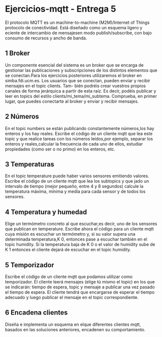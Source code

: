 # Ejercicios-mqtt - Entrega 5

El protocolo MQTT es un machine-to-machine (M2M)/Internet of Things protocolo de conectividad. Está diseñado como un esquema ligero y eciente de intercambio de mensajesen modo publish/subscribe, con bajo consumo de recursos y ancho de banda.

## 1 Broker
Un componente esencial del sistema es un broker que se encarga de gestionar las publicaciones
y subscripciones de los distintos elementos que se conectan.Para los ejercicios posteriores
utilizaremos el broker en simba.fdi.ucm.es. Los usuarios que se conectan, pueden enviar y recibir mensajes en el topic clients. Tam-
bién podréis crear vuestros propios canales de forma jerárquica a partir de esta raíz. Es decir,
podéis publicar y leer en topics del estilo clients/mi_tema/mi_subtema. Comprueba, en primer lugar, que puedes conectarte al broker y enviar y recibir mensajes.

## 2 Números
En el topic numbers se están publicando constantemente números,los hay enteros y los hay reales. Escribe el código de un cliente mqtt que lea este topic y que realice tareas con los números leídos,por ejemplo, separar los enteros y reales,calcular la frecuencia de cada uno de ellos, estudiar propiedades (como ser o no primo) en los enteros, etc.

## 3 Temperaturas
En el topic temperature puede haber varios sensores emitiendo valores. Escribe el código de un cliente mqtt que lea los subtopics y que jado un intervalo de tiempo (mejor pequeño, entre 4 y 8 segundos) calcule la temperatura máxima, mínima y media para cada sensor y de todos los sensores.

## 4 Temperatura y humedad
Elige un termómetro concreto al que escuchar,es decir, uno de los sensores que publican en temperature. Escribe ahora el código para un cliente mqtt cuya misión es escuchar un termómetro y, si su valor supera una determinada temperatura,K 0, entonces pase a escuchar también en el topic humidity. Si la temperatura baja de K 0 o el valor de humidity sube de K 1 entonces el cliente dejará de escuchar en el topic humidity.

## 5 Temporizador
Escribe el código de un cliente mqtt que podamos utilizar como temporizador. El cliente leerá mensajes (elige tú mismo el topic) en los que se indicarán: tiempo de espera, topic y mensaje a publicar una vez pasado el tiempo de espera. El cliente tendrá que encargarse de esperar el tiempo adecuado y luego publicar el mensaje en el topic correspondiente.

## 6 Encadena clientes
Diseña e implementa un esquema en elque diferentes clientes mqtt, basados en las soluciones anteriores, encadenen su comportamiento.



